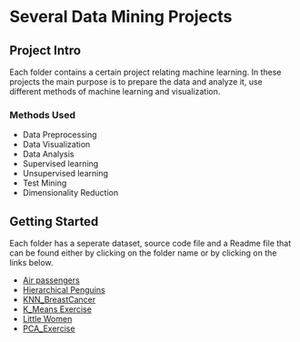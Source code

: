 # Several Data Mining Projects


## Project Intro
Each folder contains a certain project relating machine learning. In these projects the main purpose is to prepare the data and analyze it, use different methods of machine learning and visualization.

### Methods Used
* Data Preprocessing
* Data Visualization
* Data Analysis
* Supervised learning 
* Unsupervised learning
* Test Mining
* Dimensionality Reduction

## Getting Started

Each folder has a seperate dataset, source code file and a Readme file that can be found either by clicking on the folder name or by clicking on the links below.
* [Air passengers](https://github.com/Unisepp/Data_Mining_Exercises/tree/main/Air_Passengers)
* [Hierarchical Penguins](https://github.com/Unisepp/Data_Mining_Exercises/tree/main/Hierarchical_Penguins)
* [KNN_BreastCancer](https://github.com/Unisepp/Data_Mining_Exercises/tree/main/KNN_BreastCancer)
* [K_Means Exercise](https://github.com/Unisepp/Data_Mining_Exercises/tree/main/K_Means_Exercise)
* [Little Women](https://github.com/Unisepp/Data_Mining_Exercises/tree/main/Little_Women)
* [PCA_Exercise](https://github.com/Unisepp/Data_Mining_Exercises/tree/main/PCA_Exercise)

